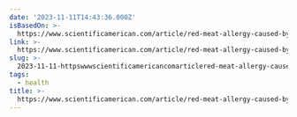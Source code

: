 ```yaml
---
date: '2023-11-11T14:43:36.000Z'
isBasedOn: >-
  https://www.scientificamerican.com/article/red-meat-allergy-caused-by-tick-bite-is-spreading-and-nearly-half-of-doctors-dont-know-about-it/
link: >-
  https://www.scientificamerican.com/article/red-meat-allergy-caused-by-tick-bite-is-spreading-and-nearly-half-of-doctors-dont-know-about-it/
slug: >-
  2023-11-11-httpswwwscientificamericancomarticlered-meat-allergy-caused-by-tick-bite-is-spreading-and-nearly-half-of-doctors-dont-know-about-it
tags:
  - health
title: >-
  https://www.scientificamerican.com/article/red-meat-allergy-caused-by-tick-bite-is-spreading-and-nearly-half-of-doctors-dont-know-about-it/
---
```


